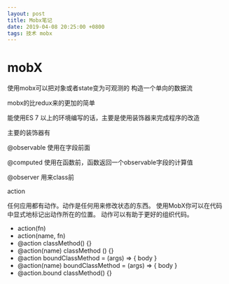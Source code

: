 ```yaml
---
layout: post
title: Mobx笔记
date: 2019-04-08 20:25:00 +0800
tags: 技术 mobx
---
```



# mobX

使用mobx可以把对象或者state变为可观测的
构造一个单向的数据流

mobx的比redux来的更加的简单

能使用ES 7 以上的环境编写的话，主要是使用装饰器来完成程序的改造


主要的装饰器有

@observable
使用在字段前面

@computed
使用在函数前，函数返回一个observable字段的计算值

@observer
用来class前

action

任何应用都有动作。动作是任何用来修改状态的东西。 使用MobX你可以在代码中显式地标记出动作所在的位置。 动作可以有助于更好的组织代码。

- action(fn)
- action(name, fn)
- @action classMethod() {}
- @action(name) classMethod () {}
- @action boundClassMethod = (args) => { body }
- @action(name) boundClassMethod = (args) => { body }
- @action.bound classMethod() {}


